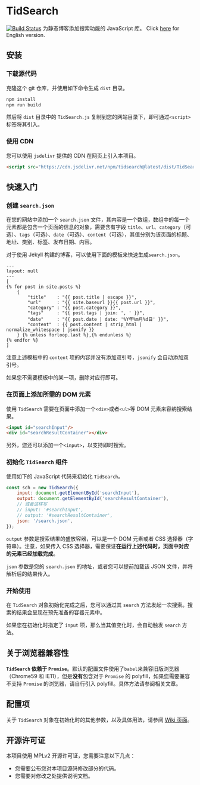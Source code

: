 # TidSearch
[![Build Status](https://api.travis-ci.com/Wybxc/TidSearch.svg?branch=master)](https://travis-ci.com/github/Wybxc/TidSearch)
为静态博客添加搜索功能的 JavaScript 库。
Click [here](https://github.com/Wybxc/TidSearch/blob/master/README_en.md) for English version.

## 安装
### 下载源代码
克隆这个 git 仓库，并使用如下命令生成 `dist` 目录。

```sh
npm install
npm run build
```
然后将 `dist` 目录中的 `TidSearch.js` 复制到您的网站目录下，即可通过`<script>`标签将其引入。

### 使用 CDN
您可以使用 `jsdelivr` 提供的 CDN 在网页上引入本项目。
```html
<script src="https://cdn.jsdelivr.net/npm/tidsearch@latest/dist/TidSearch.min.js"></script>
```

## 快速入门
### 创建 `search.json`
在您的网站中添加一个 `search.json` 文件，其内容是一个数组，数组中的每一个元素都是包含一个页面的信息的对象，需要含有字段 `title`、`url`、`category`（可选）、`tags`（可选）、`date`（可选）、`content`（可选），其值分别为该页面的标题、地址、类别、标签、发布日期、内容。

对于使用 Jekyll 构建的博客，可以使用下面的模板来快速生成`search.json`。
```
---
layout: null
---
[
{% for post in site.posts %}
    {
        "title"    : "{{ post.title | escape }}",
        "url"      : "{{ site.baseurl }}{{ post.url }}",
        "category" : "{{ post.category }}",
        "tags"     : "{{ post.tags | join: ', ' }}",
        "date"     : "{{ post.date | date: '%Y年%m月%d日' }}",
        "content"  : {{ post.content | strip_html | normalize_whitespace | jsonify }}
    } {% unless forloop.last %},{% endunless %}
{% endfor %}
]
```
注意上述模板中的 `content` 项的内容并没有添加双引号，`jsonify` 会自动添加双引号。

如果您不需要模板中的某一项，删除对应行即可。

### 在页面上添加所需的 DOM 元素
使用 `TidSearch` 需要在页面中添加一个`<div>`或者`<ul>`等 DOM 元素来容纳搜索结果。
```html
<input id="searchInput"/>
<div id="searchResultContainer"></div>
```
另外，您还可以添加一个`<input>`，以支持即时搜索。

### 初始化 `TidSearch` 组件
使用如下的 JavaScript 代码来初始化 `TidSearch`。
```javascript
const sch = new TidSearch({
    input: document.getElementById('searchInput'),
    output: document.getElementById('searchResultContainer'),
    // 或者这样写
    // input: '#searchInput',
    // output: '#searchResultContainer',
    json: '/search.json',
});
```
`output` 参数是搜索结果的盛放容器，可以是一个 DOM 元素或者 CSS 选择器（字符串）。注意，如果传入 CSS 选择器，需要保证**在运行上述代码时，页面中对应的元素已经加载完成**。

`json` 参数是您的 `search.json` 的地址，或者您可以提前加载该 JSON 文件，并将解析后的结果传入。

### 开始使用
在 `TidSearch` 对象初始化完成之后，您可以通过其 `search` 方法发起一次搜索。搜索的结果会呈现在预先准备的容器元素中。

如果您在初始化时指定了 `input` 项，那么当其值变化时，会自动触发 `search` 方法。

## 关于浏览器兼容性
**`TidSearch` 依赖于 `Promise`**。默认的配置文件使用了`babel`来兼容旧版浏览器（Chrome59 和 IE11），但是**没有**包含对于 `Promise` 的 polyfill，如果您需要兼容不支持 `Promise` 的浏览器，请自行引入 polyfill。具体方法请参阅相关文章。

## 配置项
关于 `TidSearch` 对象在初始化时的其他参数，以及具体用法，请参阅 [Wiki 页面](https://github.com/Wybxc/TidSearch/wiki/)。

## 开源许可证
本项目使用 MPLv2 开源许可证，您需要注意以下几点：
- 您需要公布您对本项目源码修改部分的代码。
- 您需要对修改之处提供说明文档。